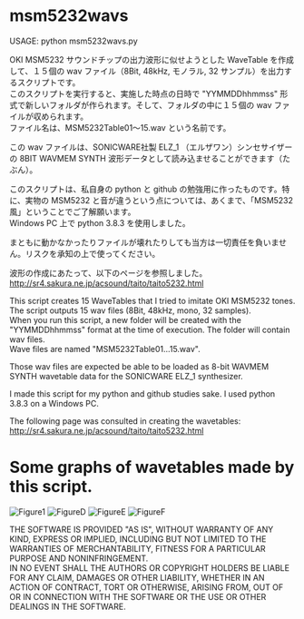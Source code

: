 # msm5232wavs

USAGE: python msm5232wavs.py

OKI MSM5232 サウンドチップの出力波形に似せようとした WaveTable を作成して、１５個の wav ファイル（8Bit, 48kHz, モノラル, 32 サンプル）を出力するスクリプトです。  
このスクリプトを実行すると、実施した時点の日時で "YYMMDDhhmmss" 形式で新しいフォルダが作られます。そして、フォルダの中に１５個の wav ファイルが収められます。  
ファイル名は、MSM5232Table01～15.wav という名前です。  

この wav ファイルは、SONICWARE社製 ELZ_1 （エルザワン）シンセサイザーの 8BIT WAVMEM SYNTH 波形データとして読み込ませることができます（たぶん）。  

このスクリプトは、私自身の python と github の勉強用に作ったものです。特に、実物の MSM5232 と音が違うという点については、あくまで、「MSM5232風」ということでご了解願います。  
Windows PC 上で python 3.8.3 を使用しました。  

まともに動かなかったりファイルが壊れたりしても当方は一切責任を負いません。リスクを承知の上で使ってください。  

波形の作成にあたって、以下のページを参照しました。  
http://sr4.sakura.ne.jp/acsound/taito/taito5232.html  

This script creates 15 WaveTables that I tried to imitate OKI MSM5232 tones.  
The script outputs 15 wav files (8Bit, 48kHz, mono, 32 samples).    
When you run this script, a new folder will be created with the "YYMMDDhhmmss" format at the time of execution. The folder will contain wav files.  
Wave files are named "MSM5232Table01...15.wav".  

Those wav files are expected be able to be loaded as 8-bit WAVMEM SYNTH wavetable data for the SONICWARE ELZ_1 synthesizer.  

I made this script for my python and github studies sake.
I used python 3.8.3 on a Windows PC.  

The following page was consulted in creating the wavetables:
http://sr4.sakura.ne.jp/acsound/taito/taito5232.html  

# Some graphs of wavetables made by this script.

![Figure1](https://user-images.githubusercontent.com/68761912/95644717-75865280-0af3-11eb-9904-3d5cafd55079.png)
![FigureD](https://user-images.githubusercontent.com/68761912/95644721-7c14ca00-0af3-11eb-9322-6987c727499b.png)
![FigureE](https://user-images.githubusercontent.com/68761912/95644728-820aab00-0af3-11eb-9052-a45dc3799389.png)
![FigureF](https://user-images.githubusercontent.com/68761912/95644732-859e3200-0af3-11eb-86ed-d67b512253fd.png)

THE SOFTWARE IS PROVIDED "AS IS", WITHOUT WARRANTY OF ANY KIND, EXPRESS OR IMPLIED, INCLUDING BUT NOT LIMITED TO THE WARRANTIES OF MERCHANTABILITY, FITNESS FOR A PARTICULAR PURPOSE AND NONINFRINGEMENT.   
IN NO EVENT SHALL THE AUTHORS OR COPYRIGHT HOLDERS BE LIABLE FOR ANY CLAIM, DAMAGES OR OTHER LIABILITY, WHETHER IN AN ACTION OF CONTRACT, TORT OR OTHERWISE, ARISING FROM, OUT OF OR IN CONNECTION WITH THE SOFTWARE OR THE USE OR OTHER DEALINGS IN THE SOFTWARE.  
